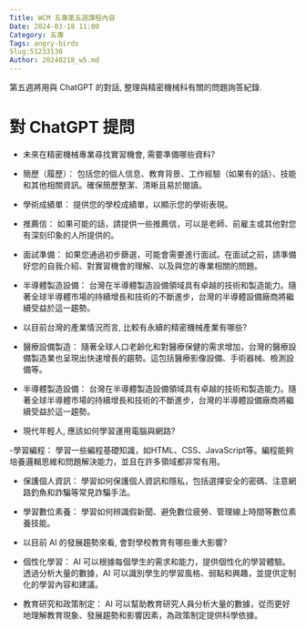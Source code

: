 ```yaml
---
Title: WCM 五專第五週課程內容
Date: 2024-03-18 11:00
Category: 五專
Tags: angry-birds
Slug:51233130
Author: 20240218_w5.md
---
```


第五週將用與 ChatGPT 的對話, 整理與精密機械科有關的問題詢答紀錄.

<!-- PELICAN_END_SUMMARY -->

# 對 ChatGPT 提問

- 未來在精密機械專業尋找實習機會, 需要準備哪些資料?

- 簡歷（履歷）： 包括您的個人信息、教育背景、工作經驗（如果有的話）、技能和其他相關資訊。確保簡歷整潔、清晰且易於閱讀。

- 學術成績單： 提供您的學校成績單，以顯示您的學術表現。

- 推薦信： 如果可能的話，請提供一些推薦信，可以是老師、前雇主或其他對您有深刻印象的人所提供的。

- 面試準備： 如果您通過初步篩選，可能會需要進行面試。在面試之前，請準備好您的自我介紹、對實習機會的理解、以及與您的專業相關的問題。

- 半導體製造設備： 台灣在半導體製造設備領域具有卓越的技術和製造能力。隨著全球半導體市場的持續增長和技術的不斷進步，台灣的半導體設備廠商將繼續受益於這一趨勢。

- 以目前台灣的產業情況而言, 比較有永續的精密機械產業有哪些?

- 醫療設備製造： 隨著全球人口老齡化和對醫療保健的需求增加，台灣的醫療設備製造業也呈現出快速增長的趨勢。這包括醫療影像設備、手術器械、檢測設備等。

- 半導體製造設備： 台灣在半導體製造設備領域具有卓越的技術和製造能力。隨著全球半導體市場的持續增長和技術的不斷進步，台灣的半導體設備廠商將繼續受益於這一趨勢。

- 現代年輕人, 應該如何學習運用電腦與網路?

-學習編程： 學習一些編程基礎知識，如HTML、CSS、JavaScript等。編程能夠培養邏輯思維和問題解決能力，並且在許多領域都非常有用。

- 保護個人資訊： 學習如何保護個人資訊和隱私，包括選擇安全的密碼、注意網路釣魚和詐騙等常見詐騙手法。

- 學習數位素養： 學習如何辨識假新聞、避免數位疲勞、管理線上時間等數位素養技能。

- 以目前 AI 的發展趨勢來看, 會對學校教育有哪些重大影響?

- 個性化學習： AI 可以根據每個學生的需求和能力，提供個性化的學習體驗。透過分析大量的數據，AI 可以識別學生的學習風格、弱點和興趣，並提供定制化的學習內容和建議。

- 教育研究和政策制定： AI 可以幫助教育研究人員分析大量的數據，從而更好地理解教育現象、發展趨勢和影響因素，為政策制定提供科學依據。

